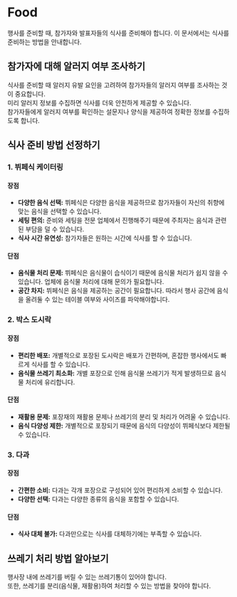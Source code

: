 # Food

행사를 준비할 때, 참가자와 발표자들의 식사를 준비해야 합니다. 이 문서에서는 식사를 준비하는 방법을 안내합니다.

## 참가자에 대해 알러지 여부 조사하기

식사를 준비할 때 알러지 유발 요인을 고려하여 참가자들의 알러지 여부를 조사하는 것이 중요합니다.  
미리 알러지 정보를 수집하면 식사를 더욱 안전하게 제공할 수 있습니다.  
참가자들에게 알러지 여부를 확인하는 설문지나 양식을 제공하여 정확한 정보를 수집하도록 합니다.

## 식사 준비 방법 선정하기

### 1. 뷔페식 케이터링

#### 장점

- **다양한 음식 선택:** 뷔페식은 다양한 음식을 제공하므로 참가자들이 자신의 취향에 맞는 음식을 선택할 수 있습니다.
- **세팅 편의:** 준비와 세팅을 전문 업체에서 진행해주기 때문에 주최자는 음식과 관련된 부담을 덜 수 있습니다.
- **식사 시간 유연성:** 참가자들은 원하는 시간에 식사를 할 수 있습니다.

#### 단점

- **음식물 처리 문제:** 뷔페식은 음식물이 습식이기 때문에 음식물 처리가 쉽지 않을 수 있습니다. 업체에 음식물 처리에 대해 문의가 필요합니다.
- **공간 차지:** 뷔페식은 음식을 제공하는 공간이 필요합니다. 따라서 행사 공간에 음식을 올려둘 수 있는 테이블 여부와 사이즈를 파악해야합니다.

### 2. 박스 도시락

#### 장점

- **편리한 배포:** 개별적으로 포장된 도시락은 배포가 간편하며, 혼잡한 행사에서도 빠르게 식사를 할 수 있습니다.
- **음식물 쓰레기 최소화:** 개별 포장으로 인해 음식물 쓰레기가 적게 발생하므로 음식물 처리에 유리합니다.

#### 단점

- **재활용 문제:** 포장재의 재활용 문제나 쓰레기의 분리 및 처리가 어려울 수 있습니다.
- **음식 다양성 제한:** 개별적으로 포장되기 때문에 음식의 다양성이 뷔페식보다 제한될 수 있습니다.

### 3. 다과

#### 장점

- **간편한 소비:** 다과는 각개 포장으로 구성되어 있어 편리하게 소비할 수 있습니다.
- **다양한 선택:** 다과는 다양한 종류의 음식을 포함할 수 있습니다.

#### 단점

- **식사 대체 불가:** 다과만으로는 식사를 대체하기에는 부족할 수 있습니다.

## 쓰레기 처리 방법 알아보기

행사장 내에 쓰레기를 버릴 수 있는 쓰레기통이 있어야 합니다.  
또한, 쓰레기를 분리(음식물, 재활용)하여 처리할 수 있는 방법을 찾아야 합니다.
